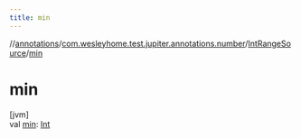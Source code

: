 ```yaml
---
title: min
---
```

//[annotations](../../../index.html)/[com.wesleyhome.test.jupiter.annotations.number](../index.html)/[IntRangeSource](index.html)/[min](min.html)



# min



[jvm]\
val [min](min.html): [Int](https://kotlinlang.org/api/latest/jvm/stdlib/kotlin/-int/index.html)




